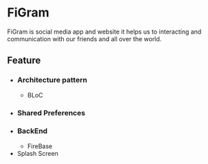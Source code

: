 # FiGram
FiGram is social media app and website it helps us to interacting and communication with our friends and all over the world.

## Feature
- ### Architecture pattern
    - BLoC
- ### Shared Preferences
- ### BackEnd
    - FireBase
- Splash Screen